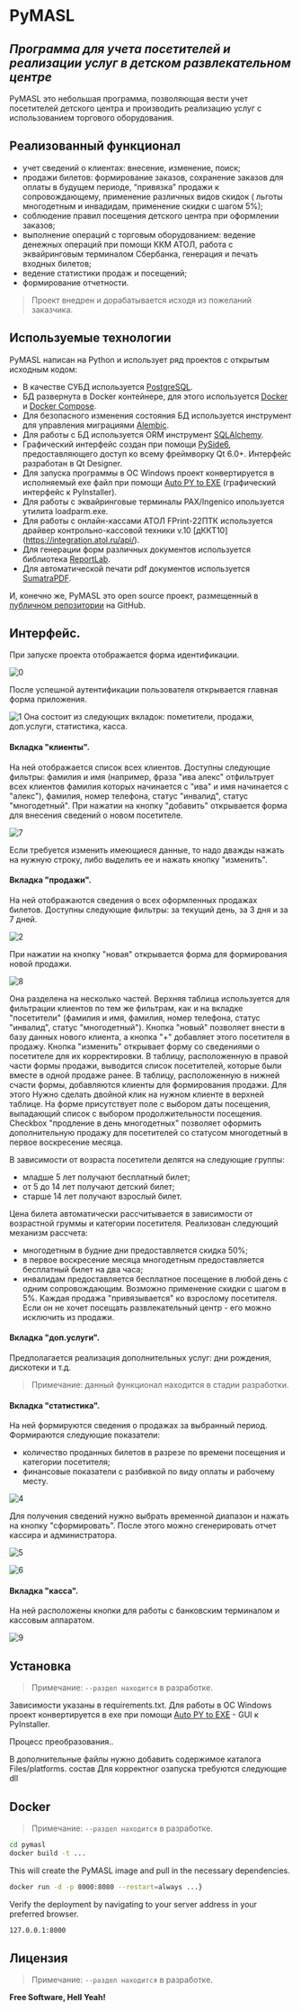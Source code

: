 # PyMASL
## _Программа для учета посетителей и реализации услуг в детском развлекательном центре_

PyMASL это небольшая программа, позволяющая вести учет посетителей детского центра и производить реализацию услуг с использованием торгового оборудования.

## Реализованный функционал

- учет сведений о клиентах: внесение, изменение, поиск;
- продажи билетов: формирование заказов, сохранение заказов для оплаты в будущем периоде, “привязка” продажи к сопровождающему, применение различных видов скидок ( льготы многодетным и инвадидам, применение скидки с шагом 5%);
- соблюдение правил посещения детского центра при оформлении заказов;
- выполнение операций с торговым оборудованием: ведение денежных операций при помощи ККМ АТОЛ, работа с эквайринговым терминалом Сбербанка, генерация и печать входных билетов;
- ведение статистики продаж и посещений;
- формирование отчетности.

> Проект внедрен и дорабатывается исходя из пожеланий заказчика.


## Используемые технологии

PyMASL написан на Python и использует ряд проектов с открытым исходным кодом:
- В качестве СУБД используется [PostgreSQL](https://www.postgresql.org/).
- БД развернута в Docker контейнере, для этого используется [Docker](https://www.docker.com/) и [Docker Compose](https://docs.docker.com/compose/).  
- Для безопасного изменения состояния БД используется инструмент для управления миграциями [Alembic](https://alembic.sqlalchemy.org/).
- Для работы с БД используется ORM инструмент [SQLAlchemy](https://www.sqlalchemy.org/).
- Графический интерфейс создан при помощи [PySide6](https://pypi.org/project/PySide6/), предоставляющего доступ ко всему фреймворку Qt 6.0+. Интерфейс разработан в Qt Designer.
- Для запуска программы в ОС Windows проект конвертируется в исполняемый exe файл при помощи [Auto PY to EXE](https://pypi.org/project/auto-py-to-exe/) (графический интерфейс к PyInstaller).
- Для работы с эквайринговые терминалы PAX/Ingenico ипользуется утилита loadparm.exe.
- Для работы с онлайн-кассами АТОЛ FPrint-22ПТК используется драйвер контрольно-кассовой техники v.10 [дККТ10] (https://integration.atol.ru/api/).
- Для генерации форм различных документов используется библиотека [ReportLab](https://www.reportlab.com/).
- Для автоматической печати pdf документов используется [SumatraPDF](https://www.sumatrapdfreader.org/).

И, конечно же, PyMASL это open source проект, размещенный в [публичном репозитории](https://github.com/MarcusStill/PyMASL) на GitHub.

## Интерфейс.
При запуске проекта отображается форма идентификации.

![0](https://user-images.githubusercontent.com/69536339/182655887-3c1b2eda-a743-44c4-8ffe-9ea71f2bd82d.jpg)

После успешной аутентификации пользователя открывается главная форма приложения.

![1](https://user-images.githubusercontent.com/69536339/182656660-c582def5-0488-4cc1-ac39-1689b7712b65.jpg)
Она состоит из следующих вкладок: пометители, продажи, доп.услуги, статистика, касса.

#### Вкладка "клиенты".
На ней отображается список всех клиентов. Доступны следующие фильтры: фамилия и имя (например, фраза "ива алекс" отфильтрует всех клиентов фамилия которых начинается с "ива" и имя начинается с "алекс"), фамилия, номер телефона, статус "инвалид", статус "многодетный".
При нажатии на кнопку "добавить" открывается форма для внесения сведений о новом посетителе.

![7](https://user-images.githubusercontent.com/69536339/182657898-2e758b02-cbd7-4f13-860b-24a0a919c058.jpg)

Если требуется изменить имеющиеся данные, то надо дважды нажать на нужную строку, либо выделить ее и нажать кнопку "изменить".

#### Вкладка "продажи".
На ней отображаются сведения о всех оформленных продажах билетов. Доступны следующие фильтры: за текущий день, за 3 дня и за 7 дней.

![2](https://user-images.githubusercontent.com/69536339/182658705-e110741b-751b-4ba2-ac3d-5f311cd28768.jpg)

При нажатии на кнопку "новая" открывается форма для формирования новой продажи.

![8](https://user-images.githubusercontent.com/69536339/182658871-724e9350-7d16-45a2-ba68-e3b9f4053ed7.jpg)

Она разделена на несколько частей. Верхняя таблица используется для фильтрации клиентов по тем же фильтрам, как и на вкладке "посетители" (фамилия и имя, фамилия, номер телефона, статус "инвалид", статус "многодетный"). Кнопка "новый" позволяет внести в базу данных нового клиента, а кнопка "+" добавляет этого посетителя в продажу. Кнопка "изменить" открывает форму со сведениями о посетителе для их корректировки. В таблицу, расположенную в правой части формы продажи, выводится список посетителей, которые были вместе в одной продаже ранее. В таблицу, расположенную в нижней счасти формы, добавляются клиенты для формирования продажи. Для этого Нужно сделать двойной клик на нужном клиенте в верхней таблице.
На форме присутствует поле с выбором даты посещения, выпадающий список с выбором продолжительности посещения. Checkbox "продление в день многодетных" позволяет оформить дополнительную продажу для посетителей со статусом многодетный в первое воскресение месяца.

В зависимости от возраста посетители делятся на следующие группы:
- младше 5 лет получают бесплатный билет;
- от 5 до 14 лет получают детский билет;
- старше 14 лет получают взрослый билет.

Цена билета автоматически рассчитывается в зависимости от возрастной груммы и категории посетителя. Реализован следующий механизм рассчета:
- многодетным в будние дни предоставляется скидка 50%;
- в первое воскресение месяца многодетным предоставляется бесплатный билет на два часа;
- инвалидам предоставляется бесплатное посещение в любой день с одним сопровождающим.
Возможно применение скидки  с шагом в 5%. Каждая продажа "привязывается" ко взрослому посетителя. Если он не хочет посещать развлекательный центр - его можно исключить из продажи.

#### Вкладка "доп.услуги".
Предполагается реализация дополнительных услуг: дни рождения, дискотеки и т.д. 
> Примечание: данный функционал находится в стадии разработки.

#### Вкладка "статистика".
На ней формируются сведения о продажах за выбранный период. Формираются следующие показатели:
- количество проданных билетов в разрезе по времени посещения и категории посетителя;
- финансовые показатели с разбивкой по виду оплаты и рабочему месту.

![4](https://user-images.githubusercontent.com/69536339/182663990-5abcf272-a533-45a4-942f-30fc10c338a8.jpg)

Для получения сведений нужно выбрать временной диапазон и нажать на кнопку "сформировать". После этого можно сгенерировать отчет кассира и администратора.

![5](https://user-images.githubusercontent.com/69536339/182664347-2de36ef2-191f-4476-b599-b7b207358af1.jpg)

![6](https://user-images.githubusercontent.com/69536339/182665904-ddcece38-9dc6-4cb4-a6b6-a701c4d2c165.jpg)


#### Вкладка "касса".
На ней расположены кнопки для работы с банковским терминалом и кассовым аппаратом.

![9](https://user-images.githubusercontent.com/69536339/182664637-d298a77d-fc67-43e0-bbe7-fceec0eb4b8c.jpg)


## Установка
> Примечание: `--раздел находится` в разработке.
> 
Зависимости указаны в requirements.txt. Для работы в ОС Windows проект конвертируется в exe при помощи [Auto PY to EXE](https://pypi.org/project/auto-py-to-exe/) - GUI к PyInstaller.

Процесс преобразования..

В дополнительные файлы нужно добавить содержимое каталога Files/platforms. состав Для корректног озапуска требуются следующие dll




## Docker
> Примечание: `--раздел находится` в разработке.
> 

```sh
cd pymasl
docker build -t ...
```

This will create the PyMASL image and pull in the necessary dependencies.


```sh
docker run -d -p 8000:8080 --restart=always ...}
```

Verify the deployment by navigating to your server address in
your preferred browser.

```sh
127.0.0.1:8000
```

## Лицензия
> Примечание: `--раздел находится` в разработке.

**Free Software, Hell Yeah!**
